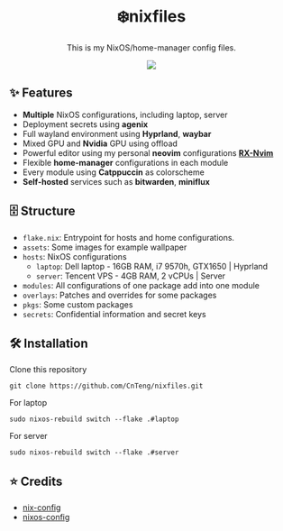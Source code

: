 <h1 align = "center">❄️nixfiles</h1>

<p align = "center">This is my NixOS/home-manager config files.</p>

<p align = "center">
  <a href = "https://nixos.org">
    <img src = "https://img.shields.io/static/v1?style=for-the-badge&logo=nixos&logoColor=white&label=&message=Built%20with%20Nix&color=8aadf4"/>
  </a>
</p>

## ✨ Features

- **Multiple** NixOS configurations, including laptop, server
- Deployment secrets using **agenix**
- Full wayland environment using **Hyprland**, **waybar**
- Mixed GPU and **Nvidia** GPU using offload
- Powerful editor using my personal **neovim** configurations **[RX-Nvim](https://github.com/CnTeng/RX-Nvim)**
- Flexible **home-manager** configurations in each module
- Every module using **Catppuccin** as colorscheme
- **Self-hosted** services such as **bitwarden**, **miniflux**

## 🗄 Structure

- `flake.nix`: Entrypoint for hosts and home configurations.
- `assets`: Some images for example wallpaper
- `hosts`: NixOS configurations
  - `laptop`: Dell laptop - 16GB RAM, i7 9570h, GTX1650 | Hyprland
  - `server`: Tencent VPS - 4GB RAM, 2 vCPUs | Server
- `modules`: All configurations of one package add into one module
- `overlays`: Patches and overrides for some packages
- `pkgs`: Some custom packages
- `secrets`: Confidential information and secret keys

## 🛠 Installation

Clone this repository

```shell
git clone https://github.com/CnTeng/nixfiles.git
```

For laptop

```shell
sudo nixos-rebuild switch --flake .#laptop
```

For server

```shell
sudo nixos-rebuild switch --flake .#server
```

## ⭐ Credits

- [nix-config](https://github.com/Misterio77/nix-config/tree/main)
- [nixos-config](https://github.com/MatthiasBenaets/nixos-config)
